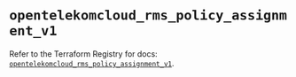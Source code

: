 # `opentelekomcloud_rms_policy_assignment_v1`

Refer to the Terraform Registry for docs: [`opentelekomcloud_rms_policy_assignment_v1`](https://registry.terraform.io/providers/opentelekomcloud/opentelekomcloud/1.36.25/docs/resources/rms_policy_assignment_v1).
